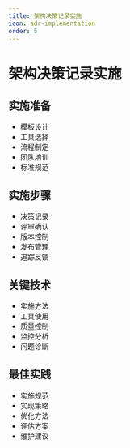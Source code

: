 ```yaml
---
title: 架构决策记录实施
icon: adr-implementation
order: 5
---
```


# 架构决策记录实施

## 实施准备
- 模板设计
- 工具选择
- 流程制定
- 团队培训
- 标准规范

## 实施步骤
- 决策记录
- 评审确认
- 版本控制
- 发布管理
- 追踪反馈

## 关键技术
- 实施方法
- 工具使用
- 质量控制
- 监控分析
- 问题诊断

## 最佳实践
- 实施规范
- 实现策略
- 优化方法
- 评估方案
- 维护建议
